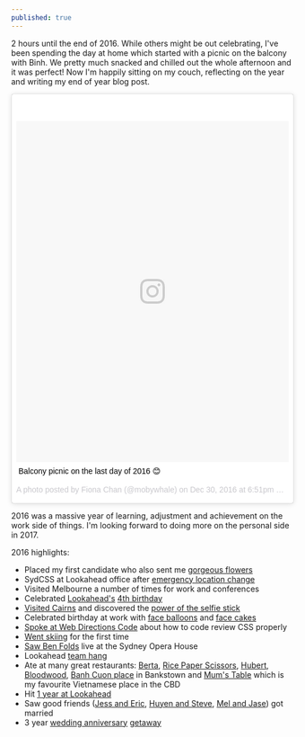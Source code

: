 ```yaml
---
published: true
---
```

2 hours until the end of 2016. While others might be out celebrating, I've been spending the day at home which started with a picnic on the balcony with Binh. We pretty much snacked and chilled out the whole afternoon and it was perfect! Now I'm happily sitting on my couch, reflecting on the year and writing my end of year blog post.

<blockquote class="instagram-media" data-instgrm-captioned data-instgrm-version="7" style=" background:#FFF; border:0; border-radius:3px; box-shadow:0 0 1px 0 rgba(0,0,0,0.5),0 1px 10px 0 rgba(0,0,0,0.15); margin: 1px; max-width:658px; padding:0; width:99.375%; width:-webkit-calc(100% - 2px); width:calc(100% - 2px);"><div style="padding:8px;"> <div style=" background:#F8F8F8; line-height:0; margin-top:40px; padding:62.4537037037037% 0; text-align:center; width:100%;"> <div style=" background:url(data:image/png;base64,iVBORw0KGgoAAAANSUhEUgAAACwAAAAsCAMAAAApWqozAAAABGdBTUEAALGPC/xhBQAAAAFzUkdCAK7OHOkAAAAMUExURczMzPf399fX1+bm5mzY9AMAAADiSURBVDjLvZXbEsMgCES5/P8/t9FuRVCRmU73JWlzosgSIIZURCjo/ad+EQJJB4Hv8BFt+IDpQoCx1wjOSBFhh2XssxEIYn3ulI/6MNReE07UIWJEv8UEOWDS88LY97kqyTliJKKtuYBbruAyVh5wOHiXmpi5we58Ek028czwyuQdLKPG1Bkb4NnM+VeAnfHqn1k4+GPT6uGQcvu2h2OVuIf/gWUFyy8OWEpdyZSa3aVCqpVoVvzZZ2VTnn2wU8qzVjDDetO90GSy9mVLqtgYSy231MxrY6I2gGqjrTY0L8fxCxfCBbhWrsYYAAAAAElFTkSuQmCC); display:block; height:44px; margin:0 auto -44px; position:relative; top:-22px; width:44px;"></div></div> <p style=" margin:8px 0 0 0; padding:0 4px;"> <a href="https://www.instagram.com/p/BOqldZng0ef/" style=" color:#000; font-family:Arial,sans-serif; font-size:14px; font-style:normal; font-weight:normal; line-height:17px; text-decoration:none; word-wrap:break-word;" target="_blank">Balcony picnic on the last day of 2016 😊</a></p> <p style=" color:#c9c8cd; font-family:Arial,sans-serif; font-size:14px; line-height:17px; margin-bottom:0; margin-top:8px; overflow:hidden; padding:8px 0 7px; text-align:center; text-overflow:ellipsis; white-space:nowrap;">A photo posted by Fiona Chan (@mobywhale) on <time style=" font-family:Arial,sans-serif; font-size:14px; line-height:17px;" datetime="2016-12-31T02:51:11+00:00">Dec 30, 2016 at 6:51pm PST</time></p></div></blockquote>
<script async defer src="//platform.instagram.com/en_US/embeds.js"></script>


2016 was a massive year of learning, adjustment and achievement on the work side of things. I'm looking forward to doing more on the personal side in 2017.

2016 highlights:
* Placed my first candidate who also sent me [gorgeous flowers](https://www.instagram.com/p/BA02JRVC2s7/)
* SydCSS at Lookahead office after [emergency location change](http://fionachan.net/2016/02/I-love-our-community.html)
* Visited Melbourne a number of times for work and conferences
* Celebrated [Lookahead's](https://www.instagram.com/p/BCoRZi2i2oi/) [4th birthday](https://www.instagram.com/p/BCpLWdHC2nd/)
* [Visited Cairns](https://www.instagram.com/p/BGnyNKSC2iA/) and discovered the [power of the selfie stick](https://www.instagram.com/p/BGlZxHKi2oy/)
* Celebrated birthday at work with [face balloons](https://www.instagram.com/p/BIJPDM7AdQV/) and [face cakes](https://www.instagram.com/p/BIJPHKqAnx_/)
* [Spoke at Web Directions Code](https://www.instagram.com/p/BIjAqgeAhxb/) about how to code review CSS properly
* [Went skiing](https://www.instagram.com/p/BJFOmsBAgKO/) for the first time
* [Saw Ben Folds](https://www.instagram.com/p/BJVMyHkA9Bm/) live at the Sydney Opera House
* Lookahead [team hang](https://www.instagram.com/p/BLhqCsQAVhu/)
* Ate at many great restaurants: [Berta](https://www.instagram.com/p/BEx-9Yzi2jh/), [Rice Paper Scissors](https://www.instagram.com/p/BHUvNBaAU6M/), [Hubert](https://www.instagram.com/p/BHhYfWHAIU-/), [Bloodwood](https://www.instagram.com/p/BOGPj8gAk5X/), [Banh Cuon place](https://www.instagram.com/p/BDcVX5wC2o-/) in Bankstown and [Mum's Table](https://www.instagram.com/p/BMUdSO8gl0L/) which is my favourite Vietnamese place in the CBD
* Hit [1 year at Lookahead](http://fionachan.net/2016/11/one-year-on.html)
* Saw good friends ([Jess and Eric](https://www.instagram.com/p/BEBM9jAC2kk/), [Huyen and Steve](https://www.instagram.com/p/BKdSMMEAxU7/), [Mel and Jase](https://www.instagram.com/p/BNTsv4igw5u/)) got married
* 3 year [wedding anniversary](https://www.instagram.com/p/BNlia5_AppS/) [getaway](https://www.instagram.com/p/BNk7LUlAgVD/)

